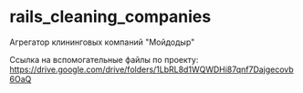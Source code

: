 # rails_cleaning_companies
Агрегатор клининговых компаний "Мойдодыр"
  
Ссылка на вспомогательные файлы по проекту: https://drive.google.com/drive/folders/1LbRL8d1WQWDHi87qnf7Dajgecovb6OaQ
